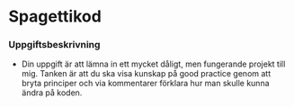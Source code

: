 # Spagettikod

### Uppgiftsbeskrivning

- Din uppgift är att lämna in ett mycket dåligt, men fungerande projekt till mig. Tanken är att du ska visa kunskap på good practice genom att bryta principer och via kommentarer förklara hur man skulle kunna ändra på koden.
